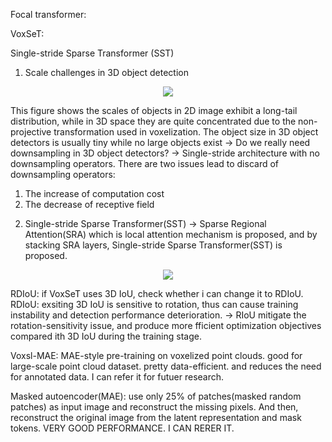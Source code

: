 Focal transformer:


VoxSeT: 


Single-stride Sparse Transformer (SST)
1.	Scale challenges in 3D object detection
 
<p align="center"><img src="https://user-images.githubusercontent.com/65759092/180610854-851a486c-629f-45c0-ab62-679a33322c54.png"></p>

This figure shows the scales of objects in 2D image exhibit a long-tail distribution, while in 3D space they are quite concentrated due to the non-projective transformation used in voxelization. 
The object size in 3D object detectors is usually tiny while no large objects exist
->	Do we really need downsampling in 3D object detectors?
->	Single-stride architecture with no downsampling operators. 
There are two issues lead to discard of downsampling operators:
1)	The increase of computation cost
2)	The decrease of receptive field
2.	Single-stride Sparse Transformer(SST)
->	Sparse Regional Attention(SRA) which is local attention mechanism is proposed, and by stacking SRA layers, Single-stride Sparse Transformer(SST) is proposed. 

 
<p align="center"><img src="[https://user-images.githubusercontent.com/65759092/180610854-851a486c-629f-45c0-ab62-679a33322c54.png](https://user-images.githubusercontent.com/65759092/180610848-21a811cb-db6d-4dc5-8792-16454df72b1c.png)"></p>


RDIoU: if VoxSeT uses 3D IoU, check whether i can change it to RDIoU.
RDIoU: exsiting 3D IoU is sensitive to rotation, thus can cause training instability and detection performance deterioration.
-> RIoU mitigate the rotation-sensitivity issue, and produce more fficient optimization objectives compared ith 3D IoU during the training stage.

Voxsl-MAE: MAE-style pre-training on voxelized point clouds. good for large-scale point cloud dataset.
pretty data-efficient. and reduces the need for annotated data. I can refer it for futuer research.

Masked autoencoder(MAE): use only 25% of patches(masked random patches) as input image and reconstruct the missing pixels.
And then, reconstruct the original image from the latent representation and mask tokens.
VERY GOOD PERFORMANCE. I CAN RERER IT.
